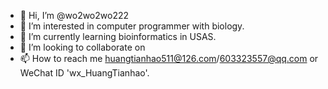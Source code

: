 - 👋 Hi, I’m @wo2wo2wo222
- 👀 I’m interested in computer programmer with biology.
- 🌱 I’m currently learning bioinformatics in USAS.
- 💞️ I’m looking to collaborate on 
- 📫 How to reach me huangtianhao511@126.com/603323557@qq.com or WeChat ID 'wx_HuangTianhao'.

<!---
wo2wo2wo222/wo2wo2wo222 is a ✨ special ✨ repository because its `README.md` (this file) appears on your GitHub profile.
You can click the Preview link to take a look at your changes.
--->
